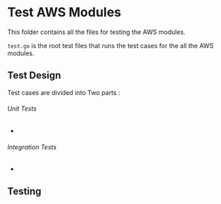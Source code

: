 # Test AWS Modules

This folder contains all the files for testing the AWS modules.

`test.go` is the root test files that runs the test cases for the all the AWS modules.

## Test Design

Test cases are divided into Two parts :

###### Unit Tests

- 

###### Integration Tests

- 

## Testing